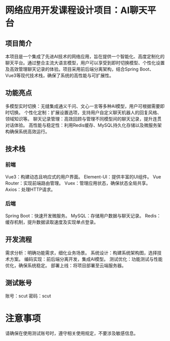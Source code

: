 # 网络应用开发课程设计项目：AI聊天平台
## 项目简介
本项目是一个集成了先进AI技术的网络应用，旨在提供一个智能化、高度定制化的聊天平台。通过整合主流大语言模型，用户可以享受到即时切换模型、个性化设置及高效管理聊天记录的体验。项目采用前后端分离架构，结合Spring Boot、Vue3等现代技术栈，确保了系统的高性能与可扩展性。

## 功能亮点
多模型实时切换：无缝集成通义千问、文心一言等多种AI模型，用户可根据需要即时切换。
个性化定制：扩展设置选项，支持用户自定义聊天机器人的回复风格、领域知识等。
聊天记录管理：高效回顾与管理不同模型间的聊天记录，提升连贯对话体验。
高性能与稳定性：利用Redis缓存、MySQL持久化存储以及微服务架构确保系统高效运行。
## 技术栈
### 前端
Vue3：构建动态且响应式的用户界面。
Element-UI：提供丰富的UI组件。
Vue Router：实现前端路由管理。
Vuex：管理应用状态，确保状态全局共享。
Axios：处理HTTP请求。
### 后端
Spring Boot：快速开发微服务。
MySQL：存储用户数据与聊天记录。
Redis：缓存机制，提升数据读取速度及实现单点登录。
## 开发流程
需求分析：明确功能需求，细化业务场景。
系统设计：构建系统架构图，选择技术方案。
编码实现：前后端分离开发，集成AI模型。
测试优化：功能测试与性能优化，确保系统稳定。
部署上线：将项目部署至云端服务器。
## 测试账号
账号：scut
密码：scut

# 注意事项
请确保在使用测试账号时，遵守相关使用规定，不要涉及敏感信息。
